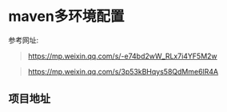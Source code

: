 # maven多环境配置
参考网址:
> https://mp.weixin.qq.com/s/-e74bd2wW_RLx7i4YF5M2w

> https://mp.weixin.qq.com/s/3p53kBHqys58QdMme6lR4A

## 项目地址


